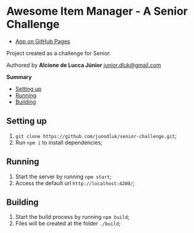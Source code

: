 # Awesome Item Manager - A Senior Challenge

- [App on GitHub Pages](link)

Project created as a challenge for Senior.

Authored by **Alcione de Lucca Júnior** <junior.dluk@gmail.com>

**Summary**
- [Setting up](#setting-up)
- [Running](#running)
- [Building](#building)

## Setting up
1. `git clone https://github.com/junodluk/senior-challenge.git`;
2. Run `npm i` to install dependencies;

## Running
1. Start the server by running `npm start`;
2. Access the default url `http://localhost:4200/`;

## Building
1. Start the build process by running `npm build`;
2. Files will be created at the folder `./build`;
